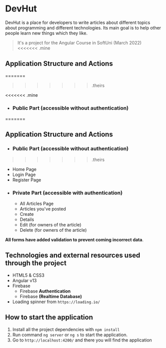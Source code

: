 # DevHut


DevHut is a place for developers to write articles about different topics about programming and different
technologies. Its main goal is to help other people learn new things which they like.

>It's a project for the Angular Course in SoftUni (March 2022)
<<<<<<< .mine
## Application Structure and Actions
=======

>>>>>>> .theirs

<<<<<<< .mine
- ### Public Part (accessible without authentication)


=======
## Application Structure and Actions

- ### Public Part (accessible without authentication)
>>>>>>> .theirs
  - Home Page
  - Login Page
  - Register Page
- ### Private Part (accessible with authentication)
  - All Articles Page
  - Articles you've posted
  - Create
  - Details 
  - Edit (for owners of the article)
  - Delete (for owners of the article)

**All forms have added validation to prevent coming incorrect data**.

## Technologies and external resources used through the project

- HTML5 & CSS3
- Angular v13
- Firebase
  - Firebase **Authentication**
  - Firebase **(Realtime Database)**
- Loading spinner from `https://loading.io/`

## How to start the application

1. Install all the project dependencies with `npm install`
2. Run command `ng server` or `ng s` to start the application.
3. Go to `http://localhost:4200/` and there you will find the application
